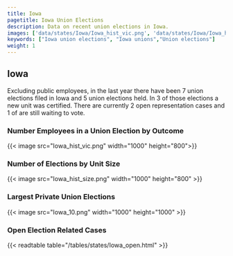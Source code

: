 ```yaml
---
title: Iowa
pagetitle: Iowa Union Elections
description: Data on recent union elections in Iowa.
images: ['data/states/Iowa/Iowa_hist_vic.png', 'data/states/Iowa/Iowa_hist_size.png', 'data/states/Iowa/Iowa_10.png']
keywords: ["Iowa union elections", "Iowa unions","Union elections"]
weight: 1
---
```

##  Iowa

Excluding public employees, in the last year there have been 7 union elections filed in Iowa and 5 union elections held. In 3 of those elections a new unit was certified. There are currently 2 open representation cases and 1 of are still waiting to vote.

### Number Employees in a Union Election by Outcome
{{< image src="Iowa_hist_vic.png" width="1000" height="800">}}

### Number of Elections by Unit Size
{{< image src="Iowa_hist_size.png" width="1000" height="800" >}}

### Largest Private Union Elections
{{< image src="Iowa_10.png" width="1000" height="1000"  >}}

### Open Election Related Cases
{{< readtable table="/tables/states/Iowa_open.html" >}}

